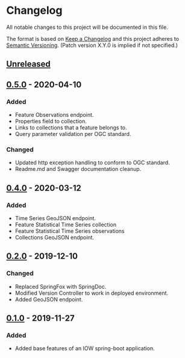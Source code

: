 # Changelog
All notable changes to this project will be documented in this file.

The format is based on [Keep a Changelog](http://keepachangelog.com/en/1.0.0/)
and this project adheres to [Semantic Versioning](http://semver.org/spec/v2.0.0.html). (Patch version X.Y.0 is implied if not specified.)

## [Unreleased](https://github.com/USGS/time-series-services/compare/time-series-services/compare/0.5.0...master)

## [0.5.0](https://github.com/USGS/time-series-services/compare/time-series-services-0.4.0...time-series-services-0.5.0) - 2020-04-10
### Added
-   Feature Observations endpoint.
-   Properties field to collection.
-   Links to collections that a feature belongs to.
-   Query parameter validation per OGC standard.
### Changed
-   Updated http exception handling to conform to OGC standard.
-   Readme.md and Swagger documentation cleanup.

## [0.4.0](https://github.com/USGS/time-series-services/compare/time-series-services-0.2.0...time-series-services-0.4.0) - 2020-03-12
### Added
-   Time Series GeoJSON endpoint.
-   Feature Statistical Time Series collection
-   Feature Statistical Time Series observations
-   Collections GeoJSON endpoint.

## [0.2.0](https://github.com/usgs/time-series-services/compare/time-series-services-0.1.0...time-series-services-0.2.0) - 2019-12-10
### Changed
-   Replaced SpringFox with SpringDoc.
-   Modified Version Controller to work in deployed environment.
-   Added GeoJSON endpoint.

## [0.1.0](https://github.com/usgs/time-series-services/tree/time-series-services-0.1.0) - 2019-11-27
### Added
-   Added base features of an IOW spring-boot application.

